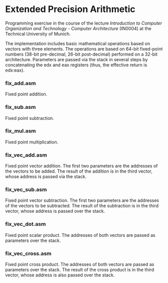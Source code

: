 # Extended Precision Arithmetic

Programming exercise in the course of the lecture _Introduction to Computer Organization and Technology - Computer Architecture_ (IN0004) at the Technical University of Munich.

The implementation includes basic mathematical operations based on vectors with three elements. The operations are based on 64-bit fixed-point numbers (38-bit pre-decimal, 26-bit post-decimal) performed on a 32-bit architecture. Parameters are passed via the stack in several steps by concatenating the edx and eax registers (thus, the effective return is edx:eax).

### fix_add.asm
Fixed point addition.

### fix_sub.asm
Fixed point subtraction.

### fix_mul.asm
Fixed point multiplication.

### fix_vec_add.asm
Fixed point vector addition. The first two parameters are the addresses of the vectors to be added. The result of the addition is in the third vector, whose address is passed via the stack.

### fix_vec_sub.asm
Fixed point vector subtraction. The first two parameters are the addresses of the vectors to be subtracted. The result of the subtraction is in the third vector, whose address is passed over the stack.

### fix_vec_dot.asm
Fixed point scalar product. The addresses of both vectors are passed as parameters over the stack.

### fix_vec_cross.asm
Fixed point cross product. The addresses of both vectors are passed as parameters over the stack. The result of the cross product is in the third vector, whose address is also passed over the stack.
